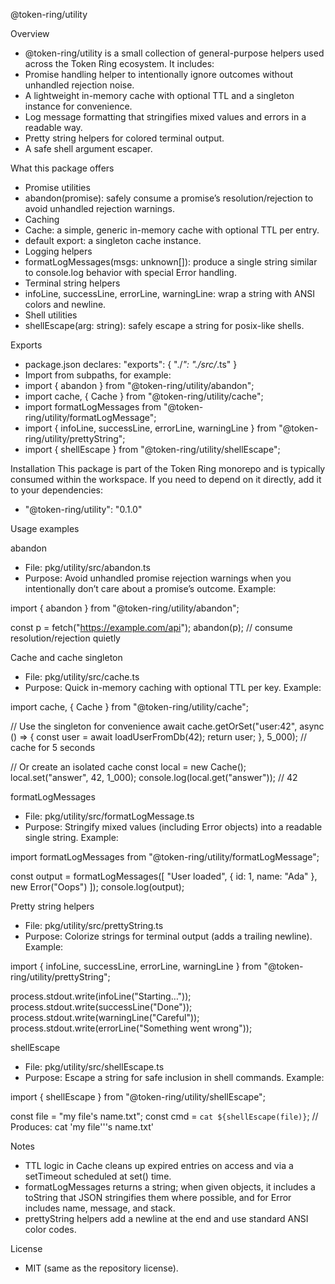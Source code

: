 @token-ring/utility

Overview

- @token-ring/utility is a small collection of general-purpose helpers used across the Token Ring ecosystem. It
  includes:
- Promise handling helper to intentionally ignore outcomes without unhandled rejection noise.
- A lightweight in-memory cache with optional TTL and a singleton instance for convenience.
- Log message formatting that stringifies mixed values and errors in a readable way.
- Pretty string helpers for colored terminal output.
- A safe shell argument escaper.

What this package offers

- Promise utilities
- abandon(promise): safely consume a promise’s resolution/rejection to avoid unhandled rejection warnings.
- Caching
- Cache<V>: a simple, generic in-memory cache with optional TTL per entry.
- default export: a singleton cache instance.
- Logging helpers
- formatLogMessages(msgs: unknown[]): produce a single string similar to console.log behavior with special Error
  handling.
- Terminal string helpers
- infoLine, successLine, errorLine, warningLine: wrap a string with ANSI colors and newline.
- Shell utilities
- shellEscape(arg: string): safely escape a string for posix-like shells.

Exports

- package.json declares: "exports": { "./*": "./src/*.ts" }
- Import from subpaths, for example:
- import { abandon } from "@token-ring/utility/abandon";
- import cache, { Cache } from "@token-ring/utility/cache";
- import formatLogMessages from "@token-ring/utility/formatLogMessage";
- import { infoLine, successLine, errorLine, warningLine } from "@token-ring/utility/prettyString";
- import { shellEscape } from "@token-ring/utility/shellEscape";

Installation
This package is part of the Token Ring monorepo and is typically consumed within the workspace. If you need to depend on
it directly, add it to your dependencies:

- "@token-ring/utility": "0.1.0"

Usage examples

abandon

- File: pkg/utility/src/abandon.ts
- Purpose: Avoid unhandled promise rejection warnings when you intentionally don’t care about a promise’s outcome.
  Example:

import { abandon } from "@token-ring/utility/abandon";

const p = fetch("https://example.com/api");
abandon(p); // consume resolution/rejection quietly

Cache and cache singleton

- File: pkg/utility/src/cache.ts
- Purpose: Quick in-memory caching with optional TTL per key.
  Example:

import cache, { Cache } from "@token-ring/utility/cache";

// Use the singleton for convenience
await cache.getOrSet("user:42", async () => {
const user = await loadUserFromDb(42);
return user;
}, 5_000); // cache for 5 seconds

// Or create an isolated cache
const local = new Cache<number>();
local.set("answer", 42, 1_000);
console.log(local.get("answer")); // 42

formatLogMessages

- File: pkg/utility/src/formatLogMessage.ts
- Purpose: Stringify mixed values (including Error objects) into a readable single string.
  Example:

import formatLogMessages from "@token-ring/utility/formatLogMessage";

const output = formatLogMessages([
"User loaded",
{ id: 1, name: "Ada" },
new Error("Oops")
]);
console.log(output);

Pretty string helpers

- File: pkg/utility/src/prettyString.ts
- Purpose: Colorize strings for terminal output (adds a trailing newline).
  Example:

import { infoLine, successLine, errorLine, warningLine } from "@token-ring/utility/prettyString";

process.stdout.write(infoLine("Starting…"));
process.stdout.write(successLine("Done"));
process.stdout.write(warningLine("Careful"));
process.stdout.write(errorLine("Something went wrong"));

shellEscape

- File: pkg/utility/src/shellEscape.ts
- Purpose: Escape a string for safe inclusion in shell commands.
  Example:

import { shellEscape } from "@token-ring/utility/shellEscape";

const file = "my file's name.txt";
const cmd = `cat ${shellEscape(file)}`;
// Produces: cat 'my file'\''s name.txt'

Notes

- TTL logic in Cache cleans up expired entries on access and via a setTimeout scheduled at set() time.
- formatLogMessages returns a string; when given objects, it includes a toString that JSON stringifies them where
  possible, and for Error includes name, message, and stack.
- prettyString helpers add a newline at the end and use standard ANSI color codes.

License

- MIT (same as the repository license).
